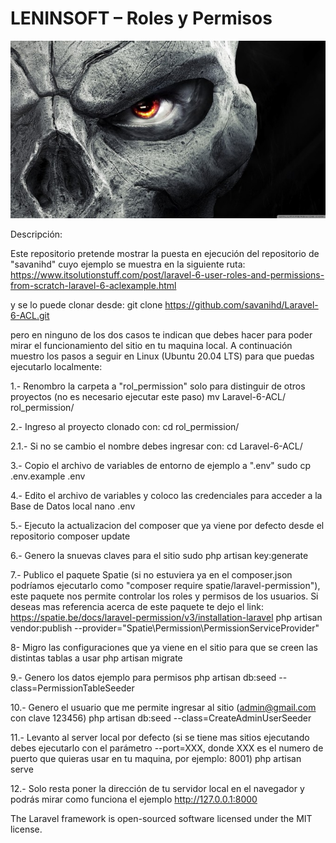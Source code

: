 # LENINSOFT – Roles y Permisos

![lenisnoft](leninsoft.jpg "lenisnoft")

Descripción:

Este repositorio pretende mostrar la puesta en ejecución del repositorio de "savanihd" cuyo ejemplo se muestra en la siguiente ruta:
https://www.itsolutionstuff.com/post/laravel-6-user-roles-and-permissions-from-scratch-laravel-6-aclexample.html 

y se lo puede clonar desde:
git clone https://github.com/savanihd/Laravel-6-ACL.git

pero en ninguno de los dos casos te indican que debes hacer para poder mirar el funcionamiento del sitio en tu maquina local. A continuación muestro los pasos a seguir en Linux (Ubuntu 20.04 LTS) para que puedas ejecutarlo localmente:

1.- Renombro la carpeta a "rol_permission" solo para distinguir de otros proyectos (no es necesario ejecutar este paso)
mv Laravel-6-ACL/ rol_permission/

2.- Ingreso al proyecto clonado con: cd rol_permission/ 

2.1.- Si no se cambio el nombre debes ingresar con: cd Laravel-6-ACL/

3.- Copio el archivo de variables de entorno de ejemplo a ".env"
sudo cp .env.example .env

4.- Edito el archivo de variables y coloco las credenciales para acceder a la Base de Datos local
nano .env

5.- Ejecuto la actualizacion del composer que ya viene por defecto desde el repositorio
composer update

6.- Genero la snuevas claves para el sitio
sudo php artisan key:generate

7.- Publico el paquete Spatie (si no estuviera ya en el composer.json podríamos ejecutarlo como "composer require spatie/laravel-permission"), este paquete nos permite controlar los roles y permisos de los usuarios. Si deseas mas referencia acerca de este paquete te dejo el link: https://spatie.be/docs/laravel-permission/v3/installation-laravel
php artisan vendor:publish --provider="Spatie\Permission\PermissionServiceProvider"

8- Migro las configuraciones que ya viene en el sitio para que se creen las distintas tablas a usar
php artisan migrate

9.- Genero los datos ejemplo para permisos
php artisan db:seed --class=PermissionTableSeeder

10.- Genero el usuario que me permite ingresar al sitio (admin@gmail.com con clave 123456)
php artisan db:seed --class=CreateAdminUserSeeder

11.- Levanto al server local por defecto (si se tiene mas sitios ejecutando debes ejecutarlo con el parámetro --port=XXX, donde XXX es el numero de puerto que quieras usar en tu maquina, por ejemplo: 8001)
php artisan serve

12.- Solo resta poner la dirección de tu servidor local en el navegador y podrás mirar como funciona el ejemplo
http://127.0.0.1:8000


The Laravel framework is open-sourced software licensed under the MIT license.
